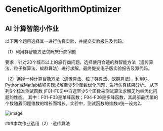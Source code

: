 # GeneticAlgorithmOptimizer

## AI 计算智能小作业
以下两个题目选择其一进行仿真实验，并提交实验报告及代码。

（1）利用群智能方法求解旅行商问题

要求：针对20个城市以上的旅行商问题，选择使用合适的群智能方法（遗传算法、粒子群算法、蚁群算法）进行求解。最终提交电子版实验报告及源代码。

（2）选择一种计算智能方法（遗传算法、粒子群算法、蚁群算法），利用C、Python或Matlab编程实现求解至少5个函数优化问题，进行仿真结果分析。
从下列6个标准测试函数 (F01-F06)中自选至少5个函数来测试算法求解无约束优化问题的性能。
其中：F01-F03是单峰函数；F04-F06是多峰函数，其局部最优值的个数随着问题维数的增长而增长。实验中，测试函数的维数n统一设为2。

![image](https://user-images.githubusercontent.com/43678037/205490446-9e14410c-e702-47a8-bf52-bb2528dcb652.png)

###本次作业选用（2）-遗传算法
